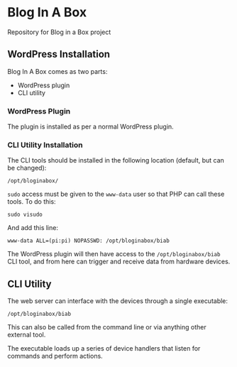 # Blog In A Box

Repository for Blog in a Box project

## WordPress Installation

Blog In A Box comes as two parts:

- WordPress plugin
- CLI utility

### WordPress Plugin

The plugin is installed as per a normal WordPress plugin.

### CLI Utility Installation

The CLI tools should be installed in the following location (default, but can be changed):

`/opt/bloginabox/`

`sudo` access must be given to the `www-data` user so that PHP can call these tools. To do this:

`sudo visudo`

And add this line:

`www-data ALL=(pi:pi) NOPASSWD: /opt/bloginabox/biab`

The WordPress plugin will then have access to the `/opt/bloginabox/biab` CLI tool, and from here can trigger and receive data from hardware devices.

## CLI Utility

The web server can interface with the devices through a single executable:

`/opt/bloginabox/biab`

This can also be called from the command line or via anything other external tool.

The executable loads up a series of device handlers that listen for commands and perform actions.
